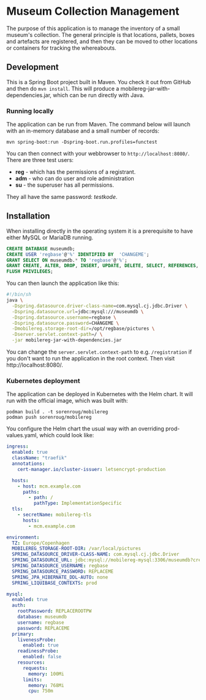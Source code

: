 # Museum Collection Management

The purpose of this application is to manage the inventory of a small museum's collection. The general principle is that locations, pallets, boxes and artefacts are registered, and then they can be moved to other locations or containers for tracking the whereabouts.

## Development

This is a Spring Boot project built in Maven. You check it out from GitHub and then do `mvn install`. This will produce a mobilereg-jar-with-dependencies.jar, which can be run directly with Java.

### Running locally

The application can be run from Maven. The command below will launch with an in-memory database and a small number of records:

```
mvn spring-boot:run -Dspring-boot.run.profiles=functest
```

You can then connect with your webbrowser to `http://localhost:8080/`. There are three test users:

* **reg** - which has the permissions of a registrant.
* **adm** - who can do user and role administration
* **su** - the superuser has all permissions.

They all have the same password: _testkode_.

## Installation

When installing directly in the operating system it is a prerequisite to have either MySQL or MariaDB running.

```sql
CREATE DATABASE museumdb;
CREATE USER 'regbase'@'%' IDENTIFIED BY  'CHANGEME';
GRANT SELECT ON museumdb.* TO 'regbase'@'%';
GRANT CREATE, ALTER, DROP, INSERT, UPDATE, DELETE, SELECT, REFERENCES, RELOAD on museumdb.* TO 'regbase'@'%' WITH GRANT OPTION;
FLUSH PRIVILEGES;
```
You can then launch the application like this:

```sh
#!/bin/sh
java \
  -Dspring.datasource.driver-class-name=com.mysql.cj.jdbc.Driver \
  -Dspring.datasource.url=jdbc:mysql:///museumdb \
  -Dspring.datasource.username=regbase \
  -Dspring.datasource.password=CHANGEME \
  -Dmobilereg.storage-root-dir=/opt/regbase/pictures \
  -Dserver.servlet.context-path=/ \
  -jar mobilereg-jar-with-dependencies.jar
```

You can change the `server.servlet.context-path` to e.g. `/registration` if you don't want to run the application in the root context. Then visit http://localhost:8080/.

### Kubernetes deployment

The application can be deployed in Kubernetes with the Helm chart. It will run with the official image, which was built with:

```
podman build . -t sorenroug/mobilereg
podman push sorenroug/mobilereg
```

You configure the Helm chart the usual way with an overriding prod-values.yaml, which could look like:

```yaml
ingress:
  enabled: true
  className: "traefik"
  annotations:
    cert-manager.io/cluster-issuer: letsencrypt-production

  hosts:
    - host: mcm.example.com
      paths:
        - path: /
          pathType: ImplementationSpecific
  tls:
    - secretName: mobilereg-tls
      hosts:
        - mcm.example.com

environment:
  TZ: Europe/Copenhagen
  MOBILEREG_STORAGE-ROOT-DIR: /var/local/pictures
  SPRING_DATASOURCE_DRIVER-CLASS-NAME: com.mysql.cj.jdbc.Driver
  SPRING_DATASOURCE_URL: jdbc:mysql://mobilereg-mysql:3306/museumdb?createDatabaseIfNotExist=true
  SPRING_DATASOURCE_USERNAME: regbase
  SPRING_DATASOURCE_PASSWORD: REPLACEME
  SPRING_JPA_HIBERNATE_DDL-AUTO: none
  SPRING_LIQUIBASE_CONTEXTS: prod

mysql:
  enabled: true
  auth:
    rootPassword: REPLACEROOTPW
    database: museumdb
    username: regbase
    password: REPLACEME
  primary:
    livenessProbe:
      enabled: true
    readinessProbe:
      enabled: false
    resources:
      requests:
        memory: 100Mi
      limits:
        memory: 768Mi
        cpu: 750m
```
